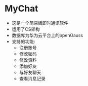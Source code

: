 # MyChat
- 这是一个简易版即时通讯软件
- 运用了CS架构
- 数据库为华为云平台上的openGauss
- 支持的功能:
  - 注册账号
  - 修改密码
  - 修改资料
  - 添加好友
  - 与好友聊天
  - 查看消息记录